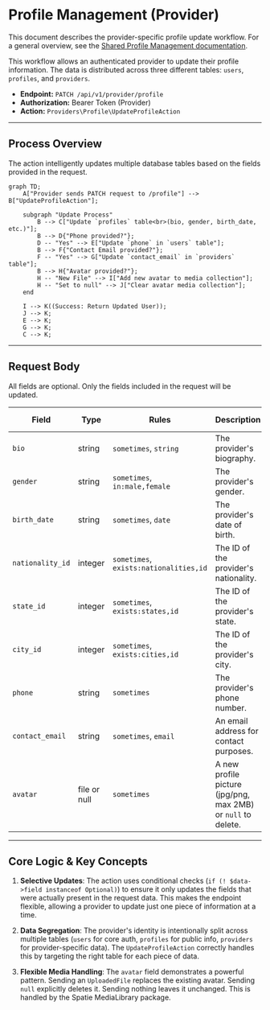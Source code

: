 # Profile Management (Provider)

This document describes the provider-specific profile update workflow. For a general overview, see the [Shared Profile Management documentation](../shared/profile-management).

This workflow allows an authenticated provider to update their profile information. The data is distributed across three different tables: `users`, `profiles`, and `providers`.

-   **Endpoint:** `PATCH /api/v1/provider/profile`
-   **Authorization:** Bearer Token (Provider)
-   **Action:** `Providers\Profile\UpdateProfileAction`

---

## Process Overview

The action intelligently updates multiple database tables based on the fields provided in the request.

```mermaid
graph TD;
    A["Provider sends PATCH request to /profile"] --> B["UpdateProfileAction"];
    
    subgraph "Update Process"
        B --> C["Update `profiles` table<br>(bio, gender, birth_date, etc.)"];
        B --> D{"Phone provided?"};
        D -- "Yes" --> E["Update `phone` in `users` table"];
        B --> F{"Contact Email provided?"};
        F -- "Yes" --> G["Update `contact_email` in `providers` table"];
        B --> H{"Avatar provided?"};
        H -- "New File" --> I["Add new avatar to media collection"];
        H -- "Set to null" --> J["Clear avatar media collection"];
    end

    I --> K((Success: Return Updated User));
    J --> K;
    E --> K;
    G --> K;
    C --> K;

```

---

## Request Body

All fields are optional. Only the fields included in the request will be updated.

| Field           | Type         | Rules                      | Description                                                  | Target Table |
| --------------- | ------------ | -------------------------- | ------------------------------------------------------------ | ------------ |
| `bio`           | string       | `sometimes`, `string`      | The provider's biography.                                    | `profiles`   |
| `gender`        | string       | `sometimes`, `in:male,female` | The provider's gender.                                       | `profiles`   |
| `birth_date`    | string       | `sometimes`, `date`        | The provider's date of birth.                                | `profiles`   |
| `nationality_id`| integer      | `sometimes`, `exists:nationalities,id` | The ID of the provider's nationality.                      | `profiles`   |
| `state_id`      | integer      | `sometimes`, `exists:states,id` | The ID of the provider's state.                              | `profiles`   |
| `city_id`       | integer      | `sometimes`, `exists:cities,id` | The ID of the provider's city.                               | `profiles`   |
| `phone`         | string       | `sometimes`                | The provider's phone number.                                 | `users`      |
| `contact_email` | string       | `sometimes`, `email`       | An email address for contact purposes.                       | `providers`  |
| `avatar`        | file or null | `sometimes`                | A new profile picture (jpg/png, max 2MB) or `null` to delete. | `media`      |

---

## Core Logic & Key Concepts

1.  **Selective Updates**: The action uses conditional checks (`if (! $data->field instanceof Optional)`) to ensure it only updates the fields that were actually present in the request data. This makes the endpoint flexible, allowing a provider to update just one piece of information at a time.

2.  **Data Segregation**: The provider's identity is intentionally split across multiple tables (`users` for core auth, `profiles` for public info, `providers` for provider-specific data). The `UpdateProfileAction` correctly handles this by targeting the right table for each piece of data.

3.  **Flexible Media Handling**: The `avatar` field demonstrates a powerful pattern. Sending an `UploadedFile` replaces the existing avatar. Sending `null` explicitly deletes it. Sending nothing leaves it unchanged. This is handled by the Spatie MediaLibrary package. 